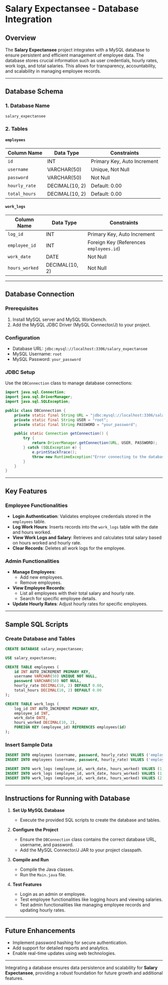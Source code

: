 # Salary Expectansee - Database Integration

## Overview
The **Salary Expectansee** project integrates with a MySQL database to ensure persistent and efficient management of employee data. The database stores crucial information such as user credentials, hourly rates, work logs, and total salaries. This allows for transparency, accountability, and scalability in managing employee records.

---

## Database Schema

### 1. **Database Name**
`salary_expectansee`

### 2. **Tables**

#### `employees`
| Column Name   | Data Type       | Constraints                        |
|---------------|-----------------|------------------------------------|
| `id`          | INT             | Primary Key, Auto Increment        |
| `username`    | VARCHAR(50)     | Unique, Not Null                   |
| `password`    | VARCHAR(50)     | Not Null                           |
| `hourly_rate` | DECIMAL(10, 2)  | Default: 0.00                      |
| `total_hours` | DECIMAL(10, 2)  | Default: 0.00                      |

#### `work_logs`
| Column Name     | Data Type       | Constraints                        |
|-----------------|-----------------|------------------------------------|
| `log_id`        | INT             | Primary Key, Auto Increment        |
| `employee_id`   | INT             | Foreign Key (References `employees.id`) |
| `work_date`     | DATE            | Not Null                           |
| `hours_worked`  | DECIMAL(10, 2)  | Not Null                           |

---

## Database Connection

### Prerequisites
1. Install MySQL server and MySQL Workbench.
2. Add the MySQL JDBC Driver (MySQL Connector/J) to your project.

### Configuration
- Database URL: `jdbc:mysql://localhost:3306/salary_expectansee`
- MySQL Username: `root`
- MySQL Password: `your_password`

### JDBC Setup
Use the `DBConnection` class to manage database connections:
```java
import java.sql.Connection;
import java.sql.DriverManager;
import java.sql.SQLException;

public class DBConnection {
    private static final String URL = "jdbc:mysql://localhost:3306/salary_expectansee";
    private static final String USER = "root";
    private static final String PASSWORD = "your_password";

    public static Connection getConnection() {
        try {
            return DriverManager.getConnection(URL, USER, PASSWORD);
        } catch (SQLException e) {
            e.printStackTrace();
            throw new RuntimeException("Error connecting to the database");
        }
    }
}
```

---

## Key Features

### Employee Functionalities
- **Login Authentication**: Validates employee credentials stored in the `employees` table.
- **Log Work Hours**: Inserts records into the `work_logs` table with the date and hours worked.
- **View Work Logs and Salary**: Retrieves and calculates total salary based on hours worked and hourly rate.
- **Clear Records**: Deletes all work logs for the employee.

### Admin Functionalities
- **Manage Employees**:
  - Add new employees.
  - Remove employees.
- **View Employee Records**:
  - List all employees with their total salary and hourly rate.
  - Search for specific employee details.
- **Update Hourly Rates**: Adjust hourly rates for specific employees.

---

## Sample SQL Scripts

### Create Database and Tables
```sql
CREATE DATABASE salary_expectansee;

USE salary_expectansee;

CREATE TABLE employees (
    id INT AUTO_INCREMENT PRIMARY KEY,
    username VARCHAR(50) UNIQUE NOT NULL,
    password VARCHAR(50) NOT NULL,
    hourly_rate DECIMAL(10, 2) DEFAULT 0.00,
    total_hours DECIMAL(10, 2) DEFAULT 0.00
);

CREATE TABLE work_logs (
    log_id INT AUTO_INCREMENT PRIMARY KEY,
    employee_id INT,
    work_date DATE,
    hours_worked DECIMAL(10, 2),
    FOREIGN KEY (employee_id) REFERENCES employees(id)
);
```

### Insert Sample Data
```sql
INSERT INTO employees (username, password, hourly_rate) VALUES ('employee1', 'emp123', 15.00);
INSERT INTO employees (username, password, hourly_rate) VALUES ('employee2', 'emp456', 20.00);

INSERT INTO work_logs (employee_id, work_date, hours_worked) VALUES (1, '2024-12-01', 8.0);
INSERT INTO work_logs (employee_id, work_date, hours_worked) VALUES (1, '2024-12-02', 6.5);
INSERT INTO work_logs (employee_id, work_date, hours_worked) VALUES (2, '2024-12-01', 7.0);
```

---

## Instructions for Running with Database

1. **Set Up MySQL Database**
   - Execute the provided SQL scripts to create the database and tables.

2. **Configure the Project**
   - Ensure the `DBConnection` class contains the correct database URL, username, and password.
   - Add the MySQL Connector/J JAR to your project classpath.

3. **Compile and Run**
   - Compile the Java classes.
   - Run the `Main.java` file.

4. **Test Features**
   - Login as an admin or employee.
   - Test employee functionalities like logging hours and viewing salaries.
   - Test admin functionalities like managing employee records and updating hourly rates.

---

## Future Enhancements
- Implement password hashing for secure authentication.
- Add support for detailed reports and analytics.
- Enable real-time updates using web technologies.

---

Integrating a database ensures data persistence and scalability for **Salary Expectansee**, providing a robust foundation for future growth and additional features.

